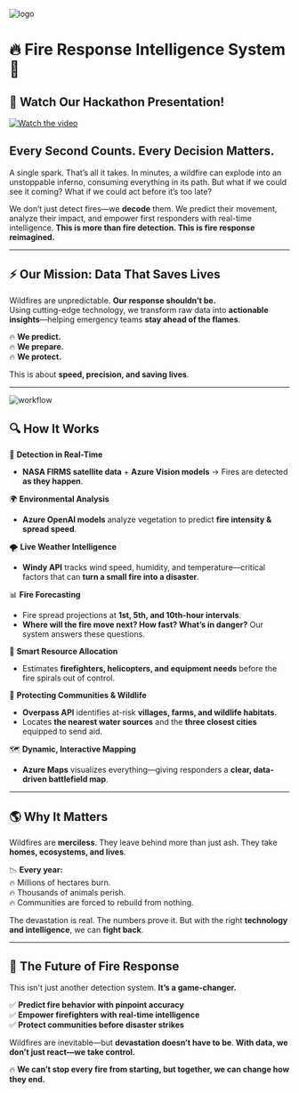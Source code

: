 ![logo](https://github.com/user-attachments/assets/1ca01731-9a36-40d5-bd0e-64e046c80593)
# 🔥 Fire Response Intelligence System 🚨  

## 🎥 Watch Our Hackathon Presentation!
[![Watch the video](https://img.youtube.com/vi/Okgx1JmUVBs/maxresdefault.jpg)](https://www.youtube.com/watch?v=Okgx1JmUVBs)

## Every Second Counts. Every Decision Matters.  

A single spark. That’s all it takes. In minutes, a wildfire can explode into an unstoppable inferno, consuming everything in its path. But what if we could see it coming? What if we could act before it’s too late?  

We don’t just detect fires—we **decode** them. We predict their movement, analyze their impact, and empower first responders with real-time intelligence. **This is more than fire detection. This is fire response reimagined.**  

---

## ⚡ Our Mission: Data That Saves Lives  

Wildfires are unpredictable. **Our response shouldn’t be.**  
Using cutting-edge technology, we transform raw data into **actionable insights**—helping emergency teams **stay ahead of the flames**.  

🔥 **We predict.**  
🔥 **We prepare.**  
🔥 **We protect.**  

This is about **speed, precision, and saving lives**.  

---

![workflow](https://github.com/user-attachments/assets/123673f4-17a3-4776-aa8c-8b65c7bec4ae)


## 🔍 How It Works  

🚀 **Detection in Real-Time**  
- **NASA FIRMS satellite data** + **Azure Vision models** → Fires are detected **as they happen**.  

🌍 **Environmental Analysis**  
- **Azure OpenAI models** analyze vegetation to predict **fire intensity & spread speed**.  

🌪 **Live Weather Intelligence**  
- **Windy API** tracks wind speed, humidity, and temperature—critical factors that can **turn a small fire into a disaster**.  

📊 **Fire Forecasting**  
- Fire spread projections at **1st, 5th, and 10th-hour intervals**.  
- **Where will the fire move next? How fast? What’s in danger?** Our system answers these questions.  

🚒 **Smart Resource Allocation**  
- Estimates **firefighters, helicopters, and equipment needs** before the fire spirals out of control.  

🏡 **Protecting Communities & Wildlife**  
- **Overpass API** identifies at-risk **villages, farms, and wildlife habitats**.  
- Locates **the nearest water sources** and the **three closest cities** equipped to send aid.  

🗺 **Dynamic, Interactive Mapping**  
- **Azure Maps** visualizes everything—giving responders a **clear, data-driven battlefield map**.  

---

## 🌎 Why It Matters  

Wildfires are **merciless**. They leave behind more than just ash. They take **homes, ecosystems, and lives**.  

📉 **Every year:**  
🔥 Millions of hectares burn.  
🔥 Thousands of animals perish.  
🔥 Communities are forced to rebuild from nothing.  

The devastation is real. The numbers prove it. But with the right **technology and intelligence**, we can **fight back**.  

---

## 🚀 The Future of Fire Response  

This isn't just another detection system. **It’s a game-changer.**  

✅ **Predict fire behavior with pinpoint accuracy**  
✅ **Empower firefighters with real-time intelligence**  
✅ **Protect communities before disaster strikes**  

Wildfires are inevitable—but **devastation doesn’t have to be**. **With data, we don’t just react—we take control.**  

🔥 **We can’t stop every fire from starting, but together, we can change how they end.**  
